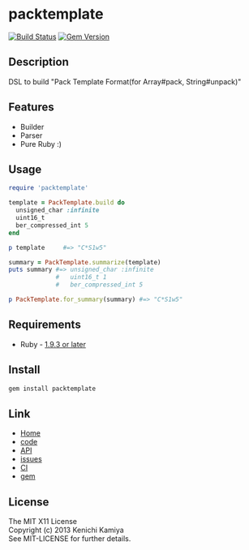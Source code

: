 packtemplate
===========

[![Build Status](https://secure.travis-ci.org/kachick/packtemplate.png)](http://travis-ci.org/kachick/packtemplate)
[![Gem Version](https://badge.fury.io/rb/packtemplate.png)](http://badge.fury.io/rb/packtemplate)

Description
-----------

DSL to build "Pack Template Format(for Array#pack, String#unpack)"

Features
--------

* Builder
* Parser
* Pure Ruby :)

Usage
-----

```ruby
require 'packtemplate'

template = PackTemplate.build do
  unsigned_char :infinite
  uint16_t
  ber_compressed_int 5
end

p template     #=> "C*S1w5"

summary = PackTemplate.summarize(template)
puts summary #=> unsigned_char :infinite
             #   uint16_t 1
             #   ber_compressed_int 5

p PackTemplate.for_summary(summary) #=> "C*S1w5"
```

Requirements
-------------

* Ruby - [1.9.3 or later](http://travis-ci.org/#!/kachick/packtemplate)

Install
-------

```bash
gem install packtemplate
```

Link
----

* [Home](http://kachick.github.com/packtemplate/)
* [code](https://github.com/kachick/packtemplate)
* [API](http://kachick.github.com/packtemplate/yard/frames.html)
* [issues](https://github.com/kachick/packtemplate/issues)
* [CI](http://travis-ci.org/#!/kachick/packtemplate)
* [gem](https://rubygems.org/gems/packtemplate)

License
--------

The MIT X11 License  
Copyright (c) 2013 Kenichi Kamiya  
See MIT-LICENSE for further details.